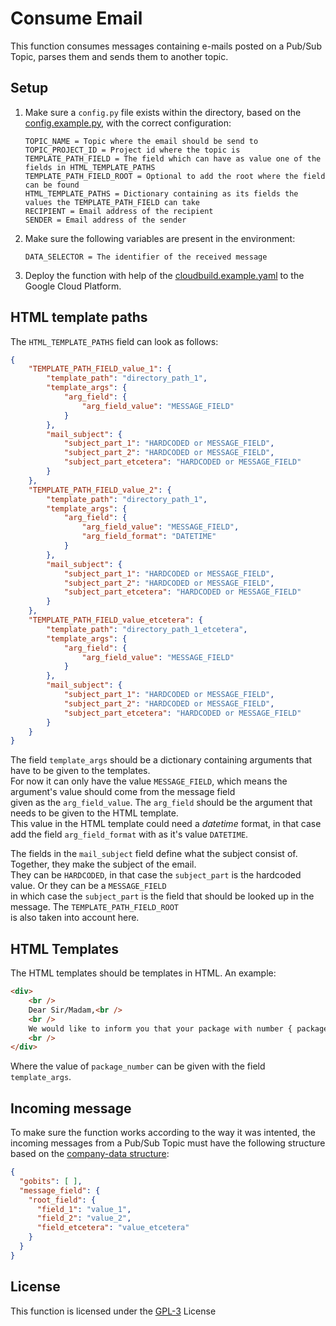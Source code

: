 # Consume Email
This function consumes messages containing e-mails posted on a Pub/Sub Topic, parses them and sends them to another topic.

## Setup
1. Make sure a ```config.py``` file exists within the directory, based on the [config.example.py](config.example.py), with the correct configuration:
    ~~~
    TOPIC_NAME = Topic where the email should be send to
    TOPIC_PROJECT_ID = Project id where the topic is
    TEMPLATE_PATH_FIELD = The field which can have as value one of the fields in HTML_TEMPLATE_PATHS
    TEMPLATE_PATH_FIELD_ROOT = Optional to add the root where the field can be found
    HTML_TEMPLATE_PATHS = Dictionary containing as its fields the values the TEMPLATE_PATH_FIELD can take
    RECIPIENT = Email address of the recipient
    SENDER = Email address of the sender
    ~~~
2. Make sure the following variables are present in the environment:
    ~~~
    DATA_SELECTOR = The identifier of the received message
    ~~~
3. Deploy the function with help of the [cloudbuild.example.yaml](cloudbuild.example.yaml) to the Google Cloud Platform.

## HTML template paths
The ```HTML_TEMPLATE_PATHS``` field can look as follows:  
~~~JSON
{
    "TEMPLATE_PATH_FIELD_value_1": {
        "template_path": "directory_path_1",
        "template_args": {
            "arg_field": {
                "arg_field_value": "MESSAGE_FIELD"
            }
        },
        "mail_subject": {
            "subject_part_1": "HARDCODED or MESSAGE_FIELD",
            "subject_part_2": "HARDCODED or MESSAGE_FIELD",
            "subject_part_etcetera": "HARDCODED or MESSAGE_FIELD"
        }
    },
    "TEMPLATE_PATH_FIELD_value_2": {
        "template_path": "directory_path_1",
        "template_args": {
            "arg_field": {
                "arg_field_value": "MESSAGE_FIELD",
                "arg_field_format": "DATETIME"
            }
        },
        "mail_subject": {
            "subject_part_1": "HARDCODED or MESSAGE_FIELD",
            "subject_part_2": "HARDCODED or MESSAGE_FIELD",
            "subject_part_etcetera": "HARDCODED or MESSAGE_FIELD"
        }
    },
    "TEMPLATE_PATH_FIELD_value_etcetera": {
        "template_path": "directory_path_1_etcetera",
        "template_args": {
            "arg_field": {
                "arg_field_value": "MESSAGE_FIELD"
            }
        },
        "mail_subject": {
            "subject_part_1": "HARDCODED or MESSAGE_FIELD",
            "subject_part_2": "HARDCODED or MESSAGE_FIELD",
            "subject_part_etcetera": "HARDCODED or MESSAGE_FIELD"
        }
    }
}
~~~
The field ```template_args``` should be a dictionary containing arguments that have to be given to the templates.  
For now it can only have the value ```MESSAGE_FIELD```, which means the argument's value should come from the message field  
given as the ```arg_field_value```. The ```arg_field``` should be the argument that needs to be given to the HTML template.  
This value in the HTML template could need a *datetime* format, in that case add the field ```arg_field_format``` with as
 it's value ```DATETIME```.

The fields in the ```mail_subject``` field define what the subject consist of. Together, they make the subject of the email.  
They can be ```HARDCODED```, in that case the ```subject_part``` is the hardcoded value. Or they can be a ```MESSAGE_FIELD```  
in which case the ```subject_part``` is the field that should be looked up in the message. The ```TEMPLATE_PATH_FIELD_ROOT```  
is also taken into account here.

## HTML Templates
The HTML templates should be templates in HTML. An example:
~~~HTML
<div>
    <br />
    Dear Sir/Madam,<br />
    <br />
    We would like to inform you that your package with number { package_number } has arrived.<br />
    <br />
</div>
~~~
Where the value of ```package_number``` can be given with the field ```template_args```.

## Incoming message
To make sure the function works according to the way it was intented, the incoming messages from a Pub/Sub Topic must have the following structure based on the [company-data structure](https://vwt-digital.github.io/project-company-data.github.io/v1.1/schema):
~~~JSON
{
  "gobits": [ ],
  "message_field": {
    "root_field": {
      "field_1": "value_1",
      "field_2": "value_2",
      "field_etcetera": "value_etcetera"
    }
  }
}
~~~

## License
This function is licensed under the [GPL-3](https://www.gnu.org/licenses/gpl-3.0.en.html) License

